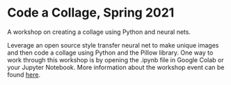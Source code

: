 # Code a Collage, Spring 2021
A workshop on creating a collage using Python and neural nets.

Leverage an open source style transfer neural net to make unique images and then code a collage using Python and the Pillow library.  One way to work through this workshop is by opening the .ipynb file in Google Colab or your Jupyter Notebook. More information about the workshop event can be found [here](https://csc.barnard.edu/events/workshop-code-collage).
